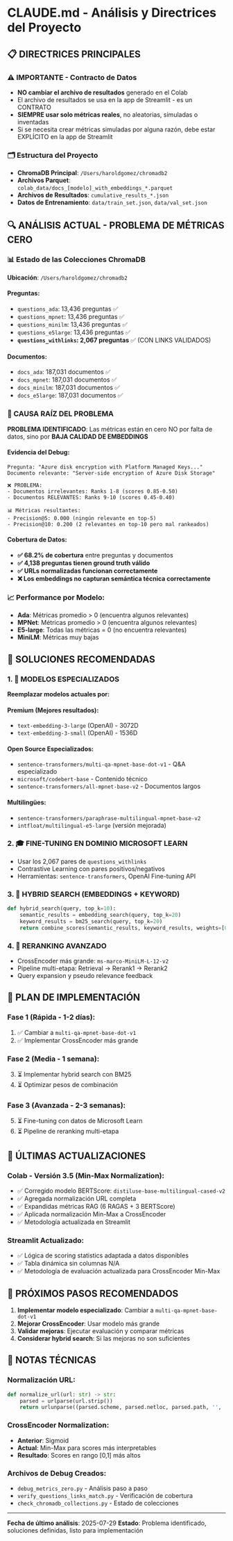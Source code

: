 # CLAUDE.md - Análisis y Directrices del Proyecto

## 📋 DIRECTRICES PRINCIPALES

### ⚠️ IMPORTANTE - Contracto de Datos
- **NO cambiar el archivo de resultados** generado en el Colab
- El archivo de resultados se usa en la app de Streamlit - es un CONTRATO
- **SIEMPRE usar solo métricas reales**, no aleatorias, simuladas o inventadas
- Si se necesita crear métricas simuladas por alguna razón, debe estar EXPLÍCITO en la app de Streamlit

### 🗂️ Estructura del Proyecto
- **ChromaDB Principal**: `/Users/haroldgomez/chromadb2`
- **Archivos Parquet**: `colab_data/docs_[modelo]_with_embeddings_*.parquet`
- **Archivos de Resultados**: `cumulative_results_*.json`
- **Datos de Entrenamiento**: `data/train_set.json`, `data/val_set.json`

## 🔍 ANÁLISIS ACTUAL - PROBLEMA DE MÉTRICAS CERO

### 📊 Estado de las Colecciones ChromaDB
**Ubicación**: `/Users/haroldgomez/chromadb2`

#### Preguntas:
- `questions_ada`: 13,436 preguntas ✅
- `questions_mpnet`: 13,436 preguntas ✅
- `questions_minilm`: 13,436 preguntas ✅
- `questions_e5large`: 13,436 preguntas ✅
- **`questions_withlinks`: 2,067 preguntas** ✅ (CON LINKS VALIDADOS)

#### Documentos:
- `docs_ada`: 187,031 documentos ✅
- `docs_mpnet`: 187,031 documentos ✅
- `docs_minilm`: 187,031 documentos ✅
- `docs_e5large`: 187,031 documentos ✅

### 🚨 CAUSA RAÍZ DEL PROBLEMA

**PROBLEMA IDENTIFICADO**: Las métricas están en cero NO por falta de datos, sino por **BAJA CALIDAD DE EMBEDDINGS**

#### Evidencia del Debug:
```
Pregunta: "Azure disk encryption with Platform Managed Keys..."
Documento relevante: "Server-side encryption of Azure Disk Storage"

❌ PROBLEMA:
- Documentos irrelevantes: Ranks 1-8 (scores 0.85-0.50)
- Documentos RELEVANTES: Ranks 9-10 (scores 0.45-0.40)

📊 Métricas resultantes:
- Precision@5: 0.000 (ningún relevante en top-5)
- Precision@10: 0.200 (2 relevantes en top-10 pero mal rankeados)
```

#### Cobertura de Datos:
- **✅ 68.2% de cobertura** entre preguntas y documentos
- **✅ 4,138 preguntas tienen ground truth válido**
- **✅ URLs normalizadas funcionan correctamente**
- **❌ Los embeddings no capturan semántica técnica correctamente**

### 📈 Performance por Modelo:
- **Ada**: Métricas promedio > 0 (encuentra algunos relevantes)
- **MPNet**: Métricas promedio > 0 (encuentra algunos relevantes)
- **E5-large**: Todas las métricas = 0 (no encuentra relevantes)
- **MiniLM**: Métricas muy bajas

## 🔧 SOLUCIONES RECOMENDADAS

### 1. 🎯 MODELOS ESPECIALIZADOS
**Reemplazar modelos actuales por:**

#### Premium (Mejores resultados):
- `text-embedding-3-large` (OpenAI) - 3072D
- `text-embedding-3-small` (OpenAI) - 1536D

#### Open Source Especializados:
- `sentence-transformers/multi-qa-mpnet-base-dot-v1` - Q&A especializado
- `microsoft/codebert-base` - Contenido técnico
- `sentence-transformers/all-mpnet-base-v2` - Documentos largos

#### Multilingües:
- `sentence-transformers/paraphrase-multilingual-mpnet-base-v2`
- `intfloat/multilingual-e5-large` (versión mejorada)

### 2. 🎓 FINE-TUNING EN DOMINIO MICROSOFT LEARN
- Usar los 2,067 pares de `questions_withlinks`
- Contrastive Learning con pares positivos/negativos
- Herramientas: `sentence-transformers`, OpenAI Fine-tuning API

### 3. 🔄 HYBRID SEARCH (EMBEDDINGS + KEYWORD)
```python
def hybrid_search(query, top_k=10):
    semantic_results = embedding_search(query, top_k=20)
    keyword_results = bm25_search(query, top_k=20)
    return combine_scores(semantic_results, keyword_results, weights=[0.7, 0.3])
```

### 4. 🧠 RERANKING AVANZADO
- CrossEncoder más grande: `ms-marco-MiniLM-L-12-v2`
- Pipeline multi-etapa: Retrieval → Rerank1 → Rerank2
- Query expansion y pseudo relevance feedback

## 📅 PLAN DE IMPLEMENTACIÓN

### Fase 1 (Rápida - 1-2 días):
1. ✅ Cambiar a `multi-qa-mpnet-base-dot-v1`
2. ✅ Implementar CrossEncoder más grande

### Fase 2 (Media - 1 semana):
3. ⏳ Implementar hybrid search con BM25
4. ⏳ Optimizar pesos de combinación

### Fase 3 (Avanzada - 2-3 semanas):
5. ⏳ Fine-tuning con datos de Microsoft Learn
6. ⏳ Pipeline de reranking multi-etapa

## 🔄 ÚLTIMAS ACTUALIZACIONES

### Colab - Versión 3.5 (Min-Max Normalization):
- ✅ Corregido modelo BERTScore: `distiluse-base-multilingual-cased-v2`
- ✅ Agregada normalización URL completa
- ✅ Expandidas métricas RAG (6 RAGAS + 3 BERTScore)
- ✅ Aplicada normalización Min-Max a CrossEncoder
- ✅ Metodología actualizada en Streamlit

### Streamlit Actualizado:
- ✅ Lógica de scoring statistics adaptada a datos disponibles
- ✅ Tabla dinámica sin columnas N/A
- ✅ Metodología de evaluación actualizada para CrossEncoder Min-Max

## 🎯 PRÓXIMOS PASOS RECOMENDADOS

1. **Implementar modelo especializado**: Cambiar a `multi-qa-mpnet-base-dot-v1`
2. **Mejorar CrossEncoder**: Usar modelo más grande
3. **Validar mejoras**: Ejecutar evaluación y comparar métricas
4. **Considerar hybrid search**: Si las mejoras no son suficientes

## 📝 NOTAS TÉCNICAS

### Normalización URL:
```python
def normalize_url(url: str) -> str:
    parsed = urlparse(url.strip())
    return urlunparse((parsed.scheme, parsed.netloc, parsed.path, '', '', ''))
```

### CrossEncoder Normalization:
- **Anterior**: Sigmoid
- **Actual**: Min-Max para scores más interpretables
- **Resultado**: Scores en rango [0,1] más altos

### Archivos de Debug Creados:
- `debug_metrics_zero.py` - Análisis paso a paso
- `verify_questions_links_match.py` - Verificación de cobertura
- `check_chromadb_collections.py` - Estado de colecciones

---

**Fecha de último análisis**: 2025-07-29
**Estado**: Problema identificado, soluciones definidas, listo para implementación